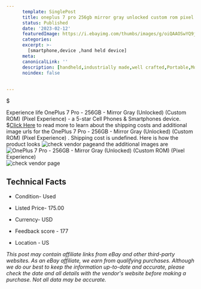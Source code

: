 ```yaml
---
      template: SinglePost
      title: oneplus 7 pro 256gb mirror gray unlocked custom rom pixel experience 
      status: Published
      date: '2023-02-12'
      featuredImage: https://i.ebayimg.com/thumbs/images/g/oiQAAOSwYQ9j4bvX/s-l225.jpg
      categories: 
      excerpt: >-
        [smartphone,device ,hand held device]
      meta:
      canonicalLink: ''
      description: [handheld,industrially made,well crafted,Portable,Mobile,Compact,Convenient,Lightweight,Maneuverable,Man-portable,Miniature,Carriable,Hand-held,Light,Holdable,Transportable,Mobile device,Pocket-sized,On-the-go,Wireless,Cordless,Compact size,Convenient size, smartphone,device ,hand held device]
      noindex: false
      
        
---
```

$

Experience life OnePlus 7 Pro - 256GB - Mirror Gray (Unlocked) (Custom ROM) (Pixel Experience)  - a 5-star Cell Phones & Smartphones device.
$[Click Here](https://www.ebay.com/itm/255974662235?hash=item3b9947605b%3Ag%3AoiQAAOSwYQ9j4bvX&mkevt=1&mkcid=1&mkrid=711-53200-19255-0&campid=%253CePNCampaignId%253E&customid=%253CreferenceId%253E&toolid=10049) to read more to learn about the shipping costs and additional image urls for the OnePlus 7 Pro - 256GB - Mirror Gray (Unlocked) (Custom ROM) (Pixel Experience) . Shipping cost is undefined. Here is how the product looks ![check vendor page](https://i.ebayimg.com/thumbs/images/g/oiQAAOSwYQ9j4bvX/s-l225.jpg)and the additional images are![OnePlus 7 Pro - 256GB - Mirror Gray (Unlocked) (Custom ROM) (Pixel Experience) ](https://i.ebayimg.com/images/g/oiQAAOSwYQ9j4bvX/s-l1600.jpg)![check vendor page](https://origin-galleryplus.ebayimg.com/ws/web/255974662235_2_0_1/225x225.jpg,https://origin-galleryplus.ebayimg.com/ws/web/255974662235_3_0_1/225x225.jpg,https://origin-galleryplus.ebayimg.com/ws/web/255974662235_4_0_1/225x225.jpg,https://origin-galleryplus.ebayimg.com/ws/web/255974662235_5_0_1/225x225.jpg)



 ## Technical Facts 



     
      

 - Condition- Used 


      

 - Listed Price- 175.00 


      

 - Currency- USD 


      

 - Feedback score - 177 


      

 - Location - US 


      
      

 *_This post may contain affiliate links from eBay and other third-party websites. As an eBay affiliate, we earn from qualifying purchases. Although we do our best to keep the information up-to-date and accurate, please check the date and all details with the vendor's website before making a purchase. Not all data may be accurate._*






